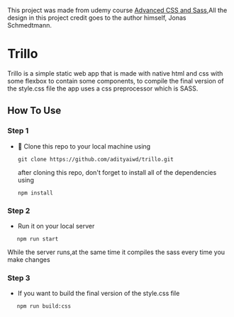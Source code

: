 This project was made from udemy course [Advanced CSS and Sass](https://www.udemy.com/course/advanced-css-and-sass/),All the design in this project credit goes to the author himself, Jonas Schmedtmann.

# Trillo

Trillo is a simple static web app that is made with native html and css with some flexbox to contain some components, to compile the final version of the style.css file the app uses a css preprocessor which is SASS.


## How To Use

### Step 1

- 👯 Clone this repo to your local machine using 
  ```shell
  git clone https://github.com/adityaiwd/trillo.git
  ```
  after cloning this repo, don't forget to install all of the dependencies using
  ```shell
  npm install
  ```

### Step 2

- Run it on your local server
```shell
   npm run start
```
  While the server runs,at the same time it compiles the sass every time you make changes

### Step 3

- If you want to build the final version of the style.css file
```shell
   npm run build:css
```
